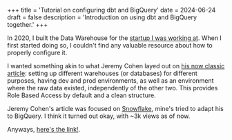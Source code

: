 +++
title = 'Tutorial on configuring dbt and BigQuery'
date = 2024-06-24
draft = false
description = 'Introduction on using dbt and BigQuery together.'
+++

In 2020, I built the Data Warehouse for the [startup I was working at](https://www.homyspace.com/en/). When I first started doing so, I couldn't find any valuable resource about how to properly configure it.

I wanted something akin to what Jeremy Cohen layed out on [his now classic article](https://www.getdbt.com/blog/how-we-configure-snowflake): setting up different warehouses (or databases) for different purposes, having dev and prod environments, as well as an environment where the raw data existed, independently of the other two. This provides Role Based Access by default and a clean structure.

Jeremy Cohen's article was focused on [Snowflake](https://www.snowflake.com/en/), mine's tried to adapt his to BigQuery. I think it turned out okay, with ~3k views as of now.

Anyways, [here's the link!](https://towardsanalyticsengineering.substack.com/p/how-to-configure-dbt-projects-in).